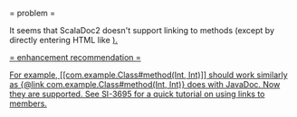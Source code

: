 = problem =

It seems that ScalaDoc2 doesn't support linking to methods (except by directly entering HTML like <a href="...">).

= enhancement recommendation =

For example, \[\[com.example.Class#method(Int, Int)\]\] should work similarly as {@link com.example.Class#method(Int, Int)} does with JavaDoc.
Now they are supported. See SI-3695 for a quick tutorial on using links to members.
